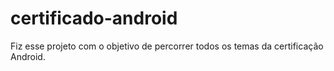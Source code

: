 # certificado-android
Fiz esse projeto com o objetivo de percorrer todos os temas da certificação Android.
